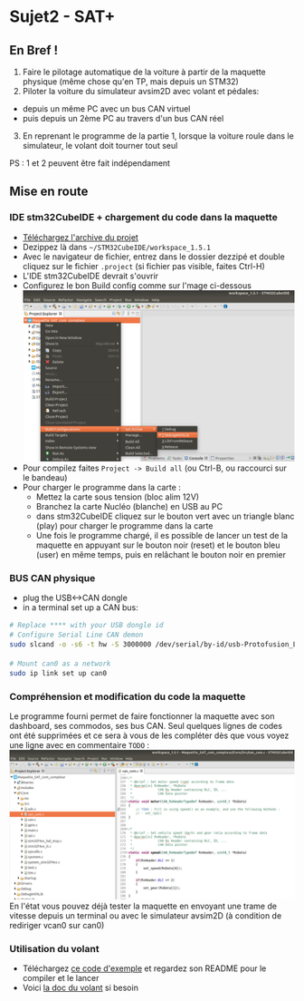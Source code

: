 # Sujet2 - SAT+

## En Bref !
1. Faire le pilotage automatique de la voiture à partir de la maquette physique (même chose qu'en TP, mais depuis un STM32)
2. Piloter la voiture du simulateur avsim2D avec volant et pédales:
  - depuis un même PC avec un bus CAN virtuel
  - puis depuis un 2ème PC au travers d'un bus CAN réel
3. En reprenant le programme de la partie 1, lorsque la voiture roule dans le simulateur, le volant doit tourner tout seul

PS : 1 et 2 peuvent être fait indépendament


## Mise en route

### IDE stm32CubeIDE + chargement du code dans la maquette

- [Téléchargez l'archive du projet](https://github.com/cpe-majeure-robotique/S8-Projects/raw/main/ressources/maquettes-sat-student_ver.zip)
- Dezippez là dans `~/STM32CubeIDE/workspace_1.5.1`
- Avec le navigateur de fichier, entrez dans le dossier dezzipé et double cliquez sur le fichier `.project` (si fichier pas visible, faites Ctrl-H)
- L'IDE stm32CubeIDE devrait s'ouvrir
- Configurez le bon Build config comme sur l'mage ci-dessous
![build config](https://github.com/cpe-majeure-robotique/S8-Projects/blob/main/img/Build_config.png?raw=true)
- Pour compilez faites `Project -> Build all` (ou Ctrl-B, ou raccourci sur le bandeau)
- Pour charger le programme dans la carte :
  - Mettez la carte sous tension (bloc alim 12V)
  - Branchez la carte Nucléo (blanche) en USB au PC
  - dans stm32CubeIDE cliquez sur le bouton vert avec un triangle blanc (play) pour charger le programme dans la carte
  - Une fois le programme chargé, il es possible de lancer un test de la maquette en appuyant sur le bouton noir (reset) et le bouton bleu (user) en même temps, puis en relâchant le bouton noir en premier

### BUS CAN physique

- plug the USB<->CAN dongle
- in a terminal set up a CAN bus:
```bash
# Replace **** with your USB dongle id
# Configure Serial Line CAN demon 
sudo slcand -o -s6 -t hw -S 3000000 /dev/serial/by-id/usb-Protofusion_Labs_**************** can0

# Mount can0 as a network
sudo ip link set up can0
```

### Compréhension et modification du code la maquette
Le programme fourni permet de faire fonctionner la maquette avec son dashboard, ses commodos, ses bus CAN. Seul quelques lignes de codes ont été supprimées et ce sera à vous de les compléter dès que vous voyez une ligne avec en commentaire `TODO` : 
![todo](img/todo.png)  
En l'état vous pouvez déjà tester la maquette en envoyant une trame de vitesse depuis un terminal ou avec le simulateur avsim2D (à condition de rediriger vcan0 sur can0)

### Utilisation du volant
- Téléchargez [ce code d'exemple](ressources/example_wheel.tar.gz) et regardez son README pour le compiler et le lancer
- Voici [la doc du volant](ressources/dossier_technique.pdf) si besoin
